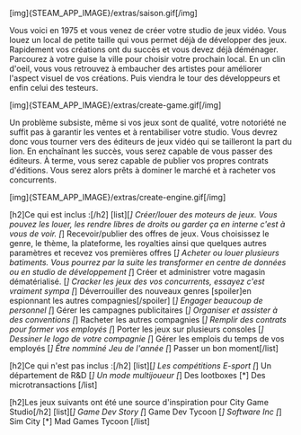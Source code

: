 [img]{STEAM_APP_IMAGE}/extras/saison.gif[/img]

Vous voici en 1975 et vous venez de créer votre studio de jeux vidéo. Vous louez un local de petite taille qui vous permet déjà de développer des jeux. Rapidement vos créations ont du succès et vous devez déjà déménager. Parcourez à votre guise la ville pour choisir votre prochain local. En un clin d'oeil, vous vous retrouvez à embaucher des artistes pour améliorer l'aspect visuel de vos créations. Puis viendra le tour des développeurs et enfin celui des testeurs.

[img]{STEAM_APP_IMAGE}/extras/create-game.gif[/img]

Un problème subsiste, même si vos jeux sont de qualité, votre notoriété ne suffit pas à garantir les ventes et à rentabiliser votre studio. Vous devrez donc vous tourner vers des éditeurs de jeux vidéo qui se tailleront la part du lion. En enchaînant les succès, vous serez capable de vous passer des éditeurs. À terme, vous serez capable de publier vos propres contrats d'éditions. Vous serez alors prêts à dominer le marché et à racheter vos concurrents.

[img]{STEAM_APP_IMAGE}/extras/create-engine.gif[/img]

[h2]Ce qui est inclus :[/h2]
[list][*] Créer/louer des moteurs de jeux. Vous pouvez les louer, les rendre libres de droits ou garder ça en interne c'est à vous de voir.
[*] Recevoir/publier des offres de jeux. Vous choisissez le genre, le thème, la plateforme, les royalties ainsi que quelques autres paramètres et recevez vos premières offres
[*] Acheter ou louer plusieurs batiments. Vous pourrez par la suite les transformer en centre de données ou en studio de développement
[*] Créer et administrer votre magasin dématérialisé.
[*] Cracker les jeux des vos concurrents, essayez c'est vraiment sympa
[*] Déverrouiller des nouveaux genres [spoiler]en espionnant les autres compagnies[/spoiler]
[*] Engager beaucoup de personnel
[*] Gérer les campagnes publicitaires
[*] Organiser et assister à des conventions
[*] Racheter les autres compagnies
[*] Remplir des contrats pour former vos employés
[*] Porter les jeux sur plusieurs consoles
[*] Dessiner le logo de votre compagnie
[*] Gérer les emplois du temps de vos employés
[*] Être nomminé Jeu de l'année
[*] Passer un bon moment[/list]

[h2]Ce qui n'est pas inclus :[/h2]
[list][*] Les compétitions E-sport
[*] Un département de R&D
[*] Un mode multijoueur
[*] Des lootboxes
[*] Des microtransactions
[/list]

[h2]Les jeux suivants ont été une source d'inspiration pour City Game Studio[/h2]
[list][*] Game Dev Story
[*] Game Dev Tycoon
[*] Software Inc
[*] Sim City
[*] Mad Games Tycoon
[/list]
